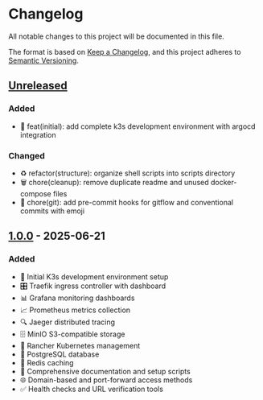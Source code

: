 # Changelog

All notable changes to this project will be documented in this file.

The format is based on [Keep a Changelog](https://keepachangelog.com/en/1.0.0/),
and this project adheres to [Semantic Versioning](https://semver.org/spec/v2.0.0.html).

## [Unreleased]

### Added
- 🚀 feat(initial): add complete k3s development environment with argocd integration

### Changed
- ♻️ refactor(structure): organize shell scripts into scripts directory
- 🗑️ chore(cleanup): remove duplicate readme and unused docker-compose files
- 🔧 chore(git): add pre-commit hooks for gitflow and conventional commits with emoji

## [1.0.0] - 2025-06-21

### Added
- 🚀 Initial K3s development environment setup
- 🎛️ Traefik ingress controller with dashboard
- 📊 Grafana monitoring dashboards
- 📈 Prometheus metrics collection
- 🔍 Jaeger distributed tracing
- 🗄️ MinIO S3-compatible storage
- 🐄 Rancher Kubernetes management
- 🐘 PostgreSQL database
- 🔴 Redis caching
- 📝 Comprehensive documentation and setup scripts
- 🌐 Domain-based and port-forward access methods
- ✅ Health checks and URL verification tools

[Unreleased]: https://github.com/BrewertonSantos/k3s-dev-environment/compare/v1.0.0...HEAD
[1.0.0]: https://github.com/BrewertonSantos/k3s-dev-environment/releases/tag/v1.0.0
